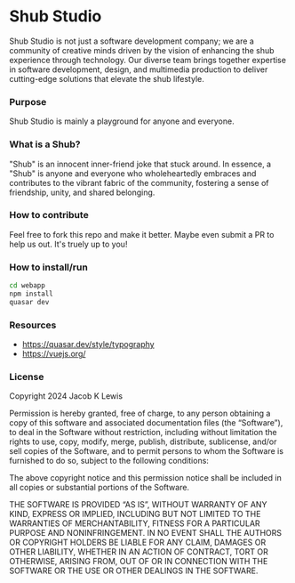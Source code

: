 # Shub Studio

Shub Studio is not just a software development company; we are a community of creative minds driven by the vision of enhancing the shub experience through technology. Our diverse team brings together expertise in software development, design, and multimedia production to deliver cutting-edge solutions that elevate the shub lifestyle.

### Purpose

Shub Studio is mainly a playground for anyone and everyone.

### What is a Shub?

"Shub" is an innocent inner-friend joke that stuck around.
In essence, a "Shub" is anyone and everyone who wholeheartedly embraces and contributes to the vibrant fabric of the community, fostering a sense of friendship, unity, and shared belonging.

### How to contribute

Feel free to fork this repo and make it better. Maybe even submit a PR to help us out. It's truely up to you!

### How to install/run

```bash
cd webapp
npm install
quasar dev
```

### Resources

- https://quasar.dev/style/typography
- https://vuejs.org/

### License

Copyright 2024 Jacob K Lewis

Permission is hereby granted, free of charge, to any person obtaining a copy of this software and associated documentation files (the “Software”), to deal in the Software without restriction, including without limitation the rights to use, copy, modify, merge, publish, distribute, sublicense, and/or sell copies of the Software, and to permit persons to whom the Software is furnished to do so, subject to the following conditions:

The above copyright notice and this permission notice shall be included in all copies or substantial portions of the Software.

THE SOFTWARE IS PROVIDED “AS IS”, WITHOUT WARRANTY OF ANY KIND, EXPRESS OR IMPLIED, INCLUDING BUT NOT LIMITED TO THE WARRANTIES OF MERCHANTABILITY, FITNESS FOR A PARTICULAR PURPOSE AND NONINFRINGEMENT. IN NO EVENT SHALL THE AUTHORS OR COPYRIGHT HOLDERS BE LIABLE FOR ANY CLAIM, DAMAGES OR OTHER LIABILITY, WHETHER IN AN ACTION OF CONTRACT, TORT OR OTHERWISE, ARISING FROM, OUT OF OR IN CONNECTION WITH THE SOFTWARE OR THE USE OR OTHER DEALINGS IN THE SOFTWARE.
